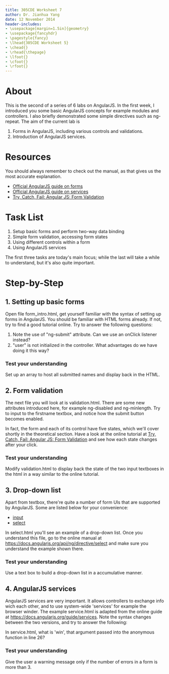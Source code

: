```yaml
---
title: 305CDE Worksheet 7
author: Dr. Jianhua Yang
date: 12 November 2014
header-includes:
- \usepackage[margin=1.5in]{geometry}
- \usepackage{fancyhdr}
- \pagestyle{fancy}
- \lhead{305CDE Worksheet 5}
- \chead{}
- \rhead{\thepage}
- \lfoot{}
- \cfoot{}
- \rfoot{}
---
```


# About

This is the second of a series of 6 labs on AngularJS. In the first week, I introduced you some basic AngularJS concepts for example modules and controllers. I also briefly demonstrated some simple directives such as ng-repeat. The aim of the current lab is

1. Forms in AngularJS, including various controls and validations.
2. Introduction of AngularJS services.

# Resources

You should always remember to check out the manual, as that gives us the most accurate explanation.

* [Official AngularJS guide on forms](https://docs.angularjs.org/guide/forms)
* [Official AngularJS guide on services](https://docs.angularjs.org/guide/services)
* [Try, Catch, Fail: Angular JS: Form Validation](http://www.benlesh.com/2012/11/angular-js-form-validation.html)

# Task List

1. Setup basic forms and perform two-way data binding
2. Simple form validation, accessing form states
3. Using different controls within a form
4. Using AngularJS services

The first three tasks are today's main focus; while the last will take a while to understand, but it's also quite important.

# Step-by-Step

## 1. Setting up basic forms

Open file form_intro.html, get yourself familiar with the syntax of setting up forms in AngularJS. You should be familiar with HTML forms already. If not, try to find a good tutorial online. Try to answer the following questions:

1. Note the use of "ng-submit" attribute. Can we use an onClick listener instead?
2. "user" is not initialized in the controller. What advantages do we have doing it this way?

### Test your understanding

Set up an array to host all submitted names and display back in the HTML.

## 2. Form validation

The next file you will look at is validation.html. There are some new attributes introduced here, for example ng-disabled and ng-minlength. Try to input to the firstname textbox, and notice how the submit button becomes enabled.

In fact, the form and each of its control have five states, which we'll cover shortly in the theoretical section. Have a look at the online tutorial at [Try, Catch, Fail: Angular JS: Form Validation](http://www.benlesh.com/2012/11/angular-js-form-validation.html) and see how each state changes after your click.

### Test your understanding

Modify validation.html to display back the state of the two input textboxes in the html in a way similar to the online tutorial.

## 3. Drop-down list

Apart from textbox, there're quite a number of form UIs that are supported by AngularJS. Some are listed below for your convenience:

* [input](https://docs.angularjs.org/api/ng/input)
* [select](https://docs.angularjs.org/api/ng/directive/select)

In select.html you'll see an example of a drop-down list. Once you understand this file, go to the online manual at https://docs.angularjs.org/api/ng/directive/select and make sure you understand the example shown there.

### Test your understanding

Use a text box to build a drop-down list in a accumulative manner.

## 4. AngularJS services

AngularJS services are very important. It allows controllers to exchange info wich each other, and to use system-wide 'services' for example the browser winder. The example service.html is adapted from the online guide at https://docs.angularjs.org/guide/services. Note the syntax changes between the two versions, and try to answer the following:

In service.html, what is 'win', that argument passed into the anonymous function in line 26?

### Test your understanding

Give the user a warning message only if the number of errors in a form is more than 3.
